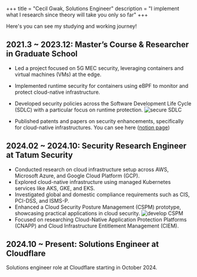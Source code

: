 +++
title = "Cecil Gwak, Solutions Engineer"
description = "I implement what I research since theory will take you only so far"
+++

Here's you can see my studying and working journey!

## 2021.3 ~ 2023.12: Master’s Course & Researcher in Graduate School
- Led a project focused on 5G MEC security, leveraging containers and virtual machines (VMs) at the edge.
- Implemented runtime security for containers using eBPF to monitor and protect cloud-native infrastructure.
- Developed security policies across the Software Development Life Cycle (SDLC) with a particular focus on runtime protection.
![secure SDLC](https://github.com/g-song-i/g-song-i.github.io/assets/57793091/e352eb22-8e12-4008-924d-93a9163bd54e)

- Published patents and papers on security enhancements, specifically for cloud-native infrastructures. You can see here ([notion page](https://cuboid-authority-f7b.notion.site/bec4d8208f754ccfb6044cce8c9c1a3d?pvs=4))


## 2024.02 ~ 2024.10: Security Research Engineer at Tatum Security
- Conducted research on cloud infrastructure setup across AWS, Microsoft Azure, and Google Cloud Platform (GCP).
- Explored cloud-native infrastructure using managed Kubernetes services like AKS, GKE, and EKS.
- Investigated global and domestic compliance requirements such as CIS, PCI-DSS, and ISMS-P.
- Enhanced a Cloud Security Posture Management (CSPM) prototype, showcasing practical applications in cloud security.
![develop CSPM](https://github.com/g-song-i/g-song-i.github.io/assets/57793091/cc5298f7-69a7-4c0b-8a8c-c619b040c9bf)
- Focused on researching Cloud-Native Application Protection Platforms (CNAPP) and Cloud Infrastructure Entitlement Management (CIEM).


## 2024.10 ~ Present: Solutions Engineer at Cloudflare
Solutions engineer role at Cloudflare starting in October 2024.
